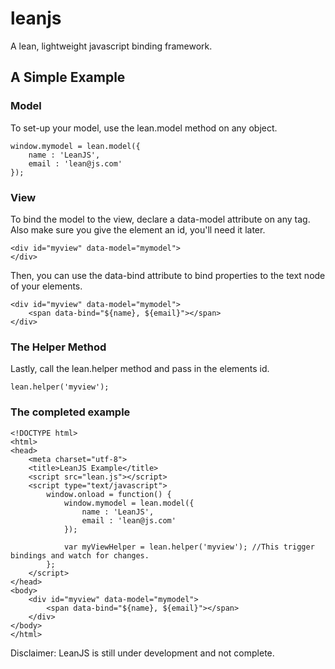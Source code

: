 leanjs
======

A lean, lightweight javascript binding framework.

A Simple Example
----------------

### Model

To set-up your model, use the lean.model method on any object.

	window.mymodel = lean.model({
		name : 'LeanJS',
		email : 'lean@js.com'
  	});


### View

To bind the model to the view, declare a data-model attribute on any tag. Also make sure you give the element an id, you'll need it later.

	<div id="myview" data-model="mymodel">
	</div>

Then, you can use the data-bind attribute to bind properties to the text node of your elements.

	<div id="myview" data-model="mymodel">
		<span data-bind="${name}, ${email}"></span>
	</div>

### The Helper Method

Lastly, call the lean.helper method and pass in the elements id.
	
	lean.helper('myview');


### The completed example

	<!DOCTYPE html>
	<html>
	<head>
		<meta charset="utf-8">
		<title>LeanJS Example</title>
		<script src="lean.js"></script>
		<script type="text/javascript">
			window.onload = function() {
				window.mymodel = lean.model({
					name : 'LeanJS',
					email : 'lean@js.com'
			  	});

			  	var myViewHelper = lean.helper('myview'); //This trigger bindings and watch for changes.
			};
		</script>
	</head>
	<body>
		<div id="myview" data-model="mymodel">
			<span data-bind="${name}, ${email}"></span>
		</div>
	</body>
	</html>


Disclaimer: LeanJS is still under development and not complete.
